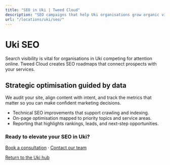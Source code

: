 ```yaml
---
title: "SEO in Uki | Tweed Cloud"
description: "SEO campaigns that help Uki organisations grow organic visibility."
url: "/locations/uki/seo/"
---
```


# Uki SEO

Search visibility is vital for organisations in Uki competing for attention online. Tweed Cloud creates SEO roadmaps that connect prospects with your services.

## Strategic optimisation guided by data

We audit your site, align content with intent, and track the metrics that matter so you can make confident marketing decisions.

- Technical SEO improvements that support crawling and indexing.
- On-page optimisation mapped to priority topics and service areas.
- Reporting that highlights rankings, leads, and next-step opportunities.

### Ready to elevate your SEO in Uki?

[Book a consultation](/consultation/) · [Contact our team](/contact/)

[Return to the Uki hub](/locations/uki/)
